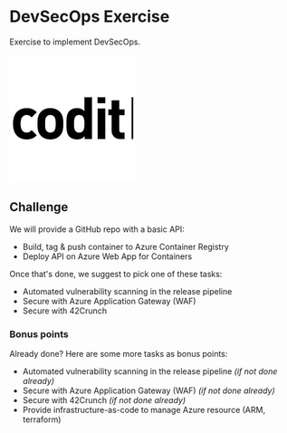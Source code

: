 # DevSecOps Exercise

Exercise to implement DevSecOps.

![Codit logo](./media/logo.png)

## Challenge

We will provide a GitHub repo with a basic API:

- Build, tag & push container to Azure Container Registry
- Deploy API on Azure Web App for Containers

Once that's done, we suggest to pick one of these tasks:

- Automated vulnerability scanning in the release pipeline
- Secure with Azure Application Gateway (WAF)
- Secure with 42Crunch

### Bonus points

Already done? Here are some more tasks as bonus points:

- Automated vulnerability scanning in the release pipeline _(if not done already)_
- Secure with Azure Application Gateway (WAF) _(if not done already)_
- Secure with 42Crunch _(if not done already)_
- Provide infrastructure-as-code to manage Azure resource (ARM, terraform)